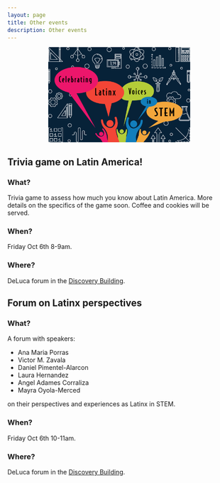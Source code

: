 ```yaml
---
layout: page
title: Other events
description: Other events
---
```


<div style="text-align: center;">
    <img src="../assets/pics/LATINXinSTEM2.png" width="320">
</div>

## <a name="games"></a>Trivia game on Latin America!

### What?

Trivia game to assess how much you know about Latin America. More details on the specifics of the game soon. Coffee and cookies will be served.

### When?

Friday Oct 6th 8-9am.

### Where?

DeLuca forum in the [Discovery Building](https://goo.gl/maps/AeCdxxd4Qx1BGH9k6).

## <a name="forum"></a>Forum on Latinx perspectives

### What?
A forum with speakers:

- Ana Maria Porras
- Victor M. Zavala
- Daniel Pimentel-Alarcon
- Laura Hernandez
- Angel Adames Corraliza
- Mayra Oyola-Merced

on their perspectives and experiences as Latinx in STEM.

### When?

Friday Oct 6th 10-11am.

### Where?

DeLuca forum in the [Discovery Building](https://goo.gl/maps/AeCdxxd4Qx1BGH9k6).

